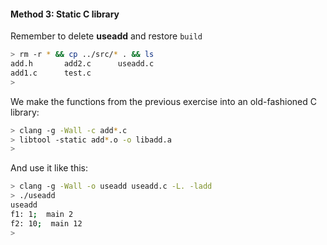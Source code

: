 #### Method 3:  Static C library

Remember to delete **useadd** and restore ``build``

```bash
> rm -r * && cp ../src/* . && ls
add.h		add2.c		useadd.c
add1.c		test.c
> 
```

We make the functions from the previous exercise into an old-fashioned C library:

```bash
> clang -g -Wall -c add*.c
> libtool -static add*.o -o libadd.a
>
```

And use it like this:

```bash
> clang -g -Wall -o useadd useadd.c -L. -ladd
> ./useadd
useadd
f1: 1;  main 2
f2: 10;  main 12
>
```